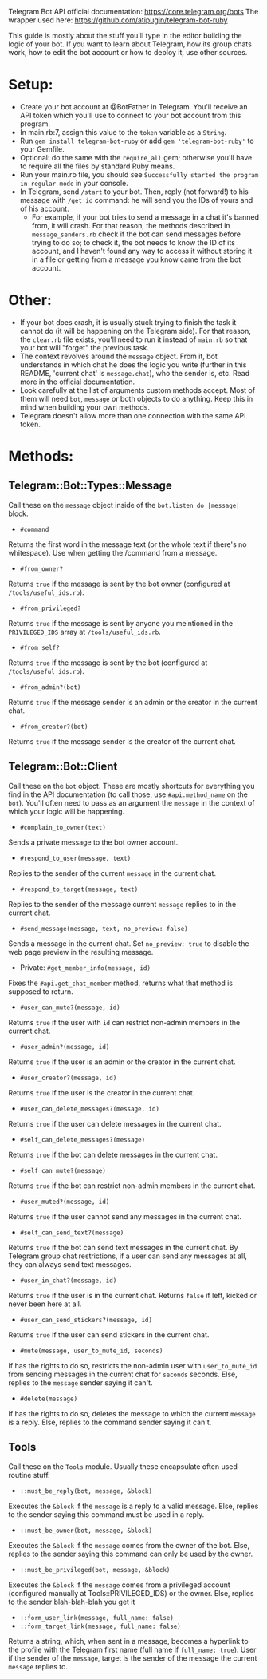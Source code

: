 Telegram Bot API official documentation: https://core.telegram.org/bots
The wrapper used here: https://github.com/atipugin/telegram-bot-ruby

This guide is mostly about the stuff you'll type in the editor building the logic of your bot. If you want to learn about Telegram, how its group chats work, how to edit the bot account or how to deploy it, use other sources.

# Setup:
 - Create your bot account at @BotFather in Telegram. You'll receive an API token which you'll use to connect to your bot account from this program.
 - In main.rb:7, assign this value to the `token` variable as a `String`.
 - Run `gem install telegram-bot-ruby` or add `gem 'telegram-bot-ruby'` to your Gemfile.
 - Optional: do the same with the `require_all` gem; otherwise you'll have to require all the files by standard Ruby means.
 - Run your main.rb file, you should see `Successfully started the program in regular mode` in your console.
 - In Telegram, send `/start` to your bot. Then, reply (not forward!) to his message with `/get_id` command: he will send you the IDs of yours and of his account.
   - For example, if your bot tries to send a message in a chat it's banned from, it will crash. For that reason, the methods described in `message_senders.rb` check if the bot can send messages before trying to do so; to check it, the bot needs to know the ID of its account, and I haven't found any way to access it without storing it in a file or getting from a message you know came from the bot account.

# Other:
 - If your bot does crash, it is usually stuck trying to finish the task it cannot do (it will be happening on the Telegram side). For that reason, the `clear.rb` file exists, you'll need to run it instead of `main.rb` so that your bot will "forget" the previous task.
 - The context revolves around the `message` object. From it, bot understands in which chat he does the logic you write (further in this README, 'current chat' is `message.chat`), who the sender is, etc. Read more in the official documentation.
 - Look carefully at the list of arguments custom methods accept. Most of them will need `bot`, `message` or both objects to do anything. Keep this in mind when building your own methods.
 - Telegram doesn't allow more than one connection with the same API token.

# Methods:

## Telegram::Bot::Types::Message
Call these on the `message` object inside of the `bot.listen do |message|` block. 

 - `#command` 

 Returns the first word in the message text (or the whole text if there's no whitespace). Use when getting the /command from a message.

 - `#from_owner?`

 Returns `true` if the message is sent by the bot owner (configured at `/tools/useful_ids.rb`).
 - `#from_privileged?`

 Returns `true` if the message is sent by anyone you meintioned in the `PRIVILEGED_IDS` array at `/tools/useful_ids.rb`.
 - `#from_self?`

 Returns `true` if the message is sent by the bot (configured at `/tools/useful_ids.rb`).
 - `#from_admin?(bot)`

 Returns `true` if the message sender is an admin or the creator in the current chat.
 - `#from_creator?(bot)`

 Returns `true` if the message sender is the creator of the current chat.

 ## Telegram::Bot::Client
 Call these on the `bot` object. These are mostly shortcuts for everything you find in the API documentation (to call those, use `#api.method_name` on the `bot`). You'll often need to pass as an argument the `message` in the context of which your logic will be happening.

  - `#complain_to_owner(text)`

  Sends a private message to the bot owner account.
  - `#respond_to_user(message, text)`

  Replies to the sender of the current `message` in the current chat.
  - `#respond_to_target(message, text)`

  Replies to the sender of the message current `message` replies to in the current chat.
  - `#send_message(message, text, no_preview: false)`

  Sends a message in the current chat. Set `no_preview: true` to disable the web page preview in the resulting message.

  - Private: `#get_member_info(message, id)`

  Fixes the `#api.get_chat_member` method, returns what that method is supposed to return. 

  - `#user_can_mute?(message, id)`

  Returns `true` if the user with `id` can restrict non-admin members in the current chat.
  - `#user_admin?(message, id)`

  Returns `true` if the user is an admin or the creator in the current chat.
  - `#user_creator?(message, id)`

  Returns `true` if the user is the creator in the current chat.
  - `#user_can_delete_messages?(message, id)`

  Returns `true` if the user can delete messages in the current chat.
  - `#self_can_delete_messages?(message)`

  Returns `true` if the bot can delete messages in the current chat.
  - `#self_can_mute?(message)`

  Returns `true` if the bot can restrict non-admin members in the current chat.
  - `#user_muted?(message, id)`

  Returns `true` if the user cannot send any messages in the current chat.
  - `#self_can_send_text?(message)`

  Returns `true` if the bot can send text messages in the current chat. By Telegram group chat restrictions, if a user can send any messages at all, they can always send text messages.
  - `#user_in_chat?(message, id)`

  Returns `true` if the user is in the current chat. Returns `false` if left, kicked or never been here at all.
  - `#user_can_send_stickers?(message, id)`

  Returns `true` if the user can send stickers in the current chat.

  - `#mute(message, user_to_mute_id, seconds)`

  If has the rights to do so, restricts the non-admin user with `user_to_mute_id` from sending messages in the current chat for `seconds` seconds. Else, replies to the `message` sender saying it can't.
  - `#delete(message)`

  If has the rights to do so, deletes the message to which the current `message` is a reply. Else, replies to the command sender saying it can't.

## Tools
Call these on the `Tools` module. Usually these encapsulate often used routine stuff.

  - `::must_be_reply(bot, message, &block)`

  Executes the `&block` if the `message` is a reply to a valid message. Else, replies to the sender saying this command must be used in a reply.
  - `::must_be_owner(bot, message, &block)`

  Executes the `&block` if the `message` comes from the owner of the bot. Else, replies to the sender saying this command can only be used by the owner.
  - `::must_be_privileged(bot, message, &block)`

  Executes the `&block` if the `message` comes from a privileged account (configured manually at Tools::PRIVILEGED_IDS) or the owner. Else, replies to the sender blah-blah-blah you get it

  - `::form_user_link(message, full_name: false)`
  - `::form_target_link(message, full_name: false)`

  Returns a string, which, when sent in a message, becomes a hyperlink to the profile with the Telegram first name (full name if `full_name: true`). 
  User if the sender of the `message`, target is the sender of the message the current `message` replies to.

